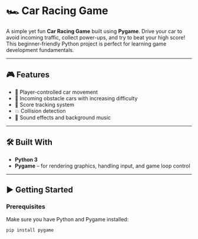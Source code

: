 # 🏎️ Car Racing Game

A simple yet fun **Car Racing Game** built using **Pygame**. Drive your car to avoid incoming traffic, collect power-ups, and try to beat your high score! This beginner-friendly Python project is perfect for learning game development fundamentals.

---

## 🎮 Features

- 🚗 Player-controlled car movement
- 🛑 Incoming obstacle cars with increasing difficulty
- 🌟 Score tracking system
- 💥 Collision detection
- 🎵 Sound effects and background music

---

## 🛠️ Built With

- **Python 3**
- **Pygame** – for rendering graphics, handling input, and game loop control

---


## ▶️ Getting Started

### Prerequisites

Make sure you have Python and Pygame installed:

```bash
pip install pygame

